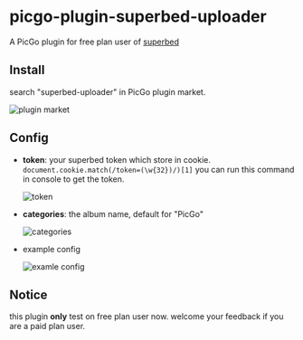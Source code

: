 # picgo-plugin-superbed-uploader

A PicGo plugin for free plan user of [superbed](https://www.superbed.cn/)

## Install

search "superbed-uploader" in PicGo plugin market.

![plugin market](https://pic.imgdb.cn/item/63b6619dbe43e0d30e9165e8.jpg)

## Config

+ **token**: your superbed token which store in cookie.
  `document.cookie.match(/token=(\w{32})/)[1]`
  you can run this command in console to get the token.
  
  ![token](https://pic.imgdb.cn/item/63b4fecbbe43e0d30e91a7f8)

+ **categories**: the album name, default for "PicGo"
  
  ![categories](https://pic.imgdb.cn/item/63b5000cbe43e0d30e93c623)

+ example config

  ![examle config](https://pic.imgdb.cn/item/63b662ddbe43e0d30e936e67.jpg)

## Notice

this plugin **only** test on free plan user now.
welcome your feedback if you are a paid plan user.